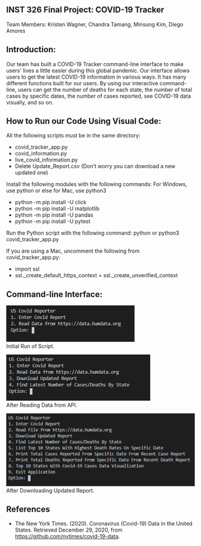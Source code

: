 ## INST 326 Final Project: COVID-19 Tracker <br>

Team Members: Kristen Wagner, Chandra Tamang, Minsung Kim, Diego Amores

## Introduction:

Our team has built a COVID-19 Tracker command-line interface to make users' lives a little easier during this global pandemic. Our interface allows users to get the latest COVID-19 information in various ways. It has many different functions built for our users. By using our interactive command-line, users can get the number of deaths for each state, the number of total cases by specific dates, the number of cases reported, see COVID-19 data visually, and so on.

## How to Run our Code Using Visual Code:

All the following scripts must be in the same directory:
- covid_tracker_app.py
- covid_information.py
- live_covid_information.py
- Delete Update_Report.csv (Don't worry you can download a new updated one)

Install the following modules with the following commands:
For Windows, use python or else for Mac, use python3
- python -m pip install -U click
- python -m pip install -U matplotlib
- python -m pip install -U pandas
- python -m pip install -U pytest

Run the Python script with the following command:
python or python3 covid_tracker_app.py

If you are using a Mac, uncomment the following from covid_tracker_app.py:
- import ssl
- ssl._create_default_https_context = ssl._create_unverified_context

## Command-line Interface:

![command-line interface preview](https://github.com/DiegoAmores/COVID-19-Tracker/blob/main/images/command-line%20interface%20preview.PNG) <br>
Initial Run of Script.

![command-line interface after](https://github.com/DiegoAmores/COVID-19-Tracker/blob/main/images/command-line%20interface%20after.PNG) <br>
After Reading Data from API.

![command-line interface all options](https://github.com/DiegoAmores/COVID-19-Tracker/blob/main/command-line%20interface%20after%20download.PNG) <br>
After Downloading Updated Report.

## References

- The New York Times. (2020). Coronavirus (Covid-19) Data in the United States. Retrieved December 29, 2020, from https://github.com/nytimes/covid-19-data.

